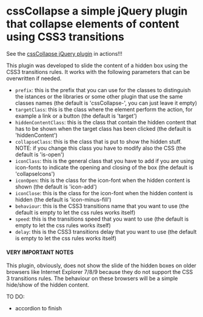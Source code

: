 # cssCollapse a simple jQuery plugin that collapse elements of content using CSS3 transitions

See the [cssCollapse jQuery plugin](http://riccardoandreatta.com/web-app/cssCollapse/example.html) in actions!!!

This plugin was developed to slide the content of a hidden box using the CSS3 transitions rules.
It works with the following parameters that can be overwritten if needed.

* ```prefix```: this is the prefix that you can use for the classes to distinguish the istances or the libraries or some other plugin that use the same classes names (the default is 'cssCollapse-', you can just leave it empty)
* ```targetClass```: this is the class where the element perform the action, for example a link or a button (the default is 'target')
* ```hiddenContentClass```: this is the class that contain the hidden content that has to be shown when the target class has been clicked (the default is 'hiddenContent')
* ```collapseClass```: this is the class that is put to show the hidden stuff. NOTE: if you change this class you have to modify also the CSS (the default is 'is-open')
* ```iconClass```: this is the general class that you have to add if you are using icon-fonts to indicate the opening and closing of the box (the default is 'collapseIcons')
* ```iconOpen```: this is the class for the icon-font when the hidden content is shown (the default is 'icon-add')
* ```iconClose```: this is the class for the icon-font when the hidden content is hidden (the default is 'icon-minus-fill')
* ```behaviour```: this is the CSS3 transitions name that you want to use (the default is empty to let the css rules works itself)
* ```speed```: this is the transitions speed that you want to use (the default is empty to let the css rules works itself)
* ```delay```: this is the CSS3 transitions delay that you want to use (the default is empty to let the css rules works itself)

#### VERY IMPORTANT NOTES

This plugin, obviously, does not show the slide of the hidden boxes on older browsers like Internet Explorer 7/8/9 because they do not support the CSS 3 transitions rules.
The behaviour on these browsers will be a simple hide/show of the hidden content.


TO DO:
- accordion to finish

